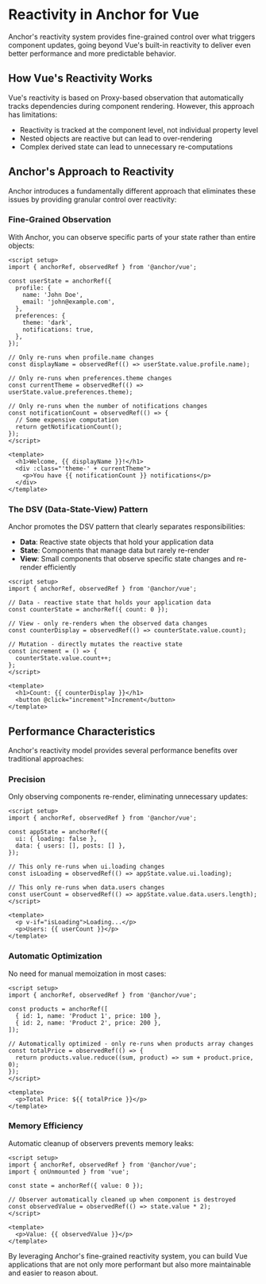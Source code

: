 # Reactivity in Anchor for Vue

Anchor's reactivity system provides fine-grained control over what triggers component updates, going beyond Vue's built-in reactivity to deliver even better performance and more predictable behavior.

## How Vue's Reactivity Works

Vue's reactivity is based on Proxy-based observation that automatically tracks dependencies during component rendering. However, this approach has limitations:

- Reactivity is tracked at the component level, not individual property level
- Nested objects are reactive but can lead to over-rendering
- Complex derived state can lead to unnecessary re-computations

## Anchor's Approach to Reactivity

Anchor introduces a fundamentally different approach that eliminates these issues by providing granular control over reactivity:

### Fine-Grained Observation

With Anchor, you can observe specific parts of your state rather than entire objects:

```vue
<script setup>
import { anchorRef, observedRef } from '@anchor/vue';

const userState = anchorRef({
  profile: {
    name: 'John Doe',
    email: 'john@example.com',
  },
  preferences: {
    theme: 'dark',
    notifications: true,
  },
});

// Only re-runs when profile.name changes
const displayName = observedRef(() => userState.value.profile.name);

// Only re-runs when preferences.theme changes
const currentTheme = observedRef(() => userState.value.preferences.theme);

// Only re-runs when the number of notifications changes
const notificationCount = observedRef(() => {
  // Some expensive computation
  return getNotificationCount();
});
</script>

<template>
  <h1>Welcome, {{ displayName }}!</h1>
  <div :class="'theme-' + currentTheme">
    <p>You have {{ notificationCount }} notifications</p>
  </div>
</template>
```

### The DSV (Data-State-View) Pattern

Anchor promotes the DSV pattern that clearly separates responsibilities:

- **Data**: Reactive state objects that hold your application data
- **State**: Components that manage data but rarely re-render
- **View**: Small components that observe specific state changes and re-render efficiently

```vue
<script setup>
import { anchorRef, observedRef } from '@anchor/vue';

// Data - reactive state that holds your application data
const counterState = anchorRef({ count: 0 });

// View - only re-renders when the observed data changes
const counterDisplay = observedRef(() => counterState.value.count);

// Mutation - directly mutates the reactive state
const increment = () => {
  counterState.value.count++;
};
</script>

<template>
  <h1>Count: {{ counterDisplay }}</h1>
  <button @click="increment">Increment</button>
</template>
```

## Performance Characteristics

Anchor's reactivity model provides several performance benefits over traditional approaches:

### Precision

Only observing components re-render, eliminating unnecessary updates:

```vue
<script setup>
import { anchorRef, observedRef } from '@anchor/vue';

const appState = anchorRef({
  ui: { loading: false },
  data: { users: [], posts: [] },
});

// This only re-runs when ui.loading changes
const isLoading = observedRef(() => appState.value.ui.loading);

// This only re-runs when data.users changes
const userCount = observedRef(() => appState.value.data.users.length);
</script>

<template>
  <p v-if="isLoading">Loading...</p>
  <p>Users: {{ userCount }}</p>
</template>
```

### Automatic Optimization

No need for manual memoization in most cases:

```vue
<script setup>
import { anchorRef, observedRef } from '@anchor/vue';

const products = anchorRef([
  { id: 1, name: 'Product 1', price: 100 },
  { id: 2, name: 'Product 2', price: 200 },
]);

// Automatically optimized - only re-runs when products array changes
const totalPrice = observedRef(() => {
  return products.value.reduce((sum, product) => sum + product.price, 0);
});
</script>

<template>
  <p>Total Price: ${{ totalPrice }}</p>
</template>
```

### Memory Efficiency

Automatic cleanup of observers prevents memory leaks:

```vue
<script setup>
import { anchorRef, observedRef } from '@anchor/vue';
import { onUnmounted } from 'vue';

const state = anchorRef({ value: 0 });

// Observer automatically cleaned up when component is destroyed
const observedValue = observedRef(() => state.value * 2);
</script>

<template>
  <p>Value: {{ observedValue }}</p>
</template>
```

By leveraging Anchor's fine-grained reactivity system, you can build Vue applications that are not only more performant but also more maintainable and easier to reason about.
